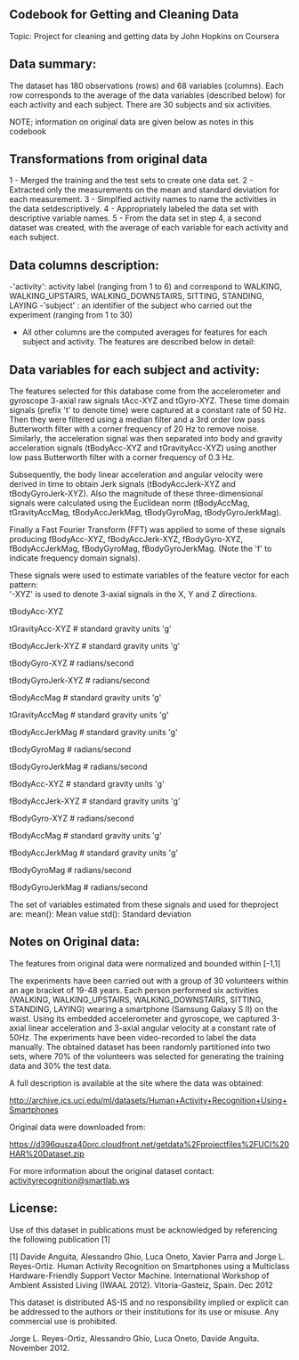 ## Codebook for Getting and Cleaning Data
Topic: Project for cleaning and getting data by John Hopkins on Coursera

## Data summary:
The dataset has 180 observations (rows) and  68 variables (columns). Each row corresponds to the average of the data variables (described below) for each activity and each subject. There are 30 subjects and six activities. 

NOTE; information on original data are given below as notes in this codebook

## Transformations from original data
1 - Merged the training and the test sets to create one data set.
2 - Extracted only the measurements on the mean and standard deviation for each measurement.
3 - Simplfied activity names to name the activities in the data setdescriptively.
4 - Appropriately labeled the data set with descriptive variable names.
5 - From the data set in step 4, a second dataset was created, with the average of each variable for each activity and each subject.


## Data columns description:

-'activity': activity label (ranging from 1 to 6) and correspond to WALKING, WALKING_UPSTAIRS, WALKING_DOWNSTAIRS, SITTING, STANDING, LAYING
-'subject' : an identifier of the subject who carried out the experiment (ranging from 1 to 30)
- All other columns are the computed averages for features for each subject and activity. The features are described below in detail: 

## Data variables for each subject and activity:

The features selected for this database come from the accelerometer and gyroscope 3-axial raw signals tAcc-XYZ and tGyro-XYZ. These time domain signals (prefix 't' to denote time) were captured at a constant rate of 50 Hz. Then they were filtered using a median filter and a 3rd order low pass Butterworth filter with a corner frequency of 20 Hz to remove noise. Similarly, the acceleration signal was then separated into body and gravity acceleration signals (tBodyAcc-XYZ and tGravityAcc-XYZ) using another low pass Butterworth filter with a corner frequency of 0.3 Hz. 

Subsequently, the body linear acceleration and angular velocity were derived in time to obtain Jerk signals (tBodyAccJerk-XYZ and tBodyGyroJerk-XYZ). Also the magnitude of these three-dimensional signals were calculated using the Euclidean norm (tBodyAccMag, tGravityAccMag, tBodyAccJerkMag, tBodyGyroMag, tBodyGyroJerkMag). 

Finally a Fast Fourier Transform (FFT) was applied to some of these signals producing fBodyAcc-XYZ, fBodyAccJerk-XYZ, fBodyGyro-XYZ, fBodyAccJerkMag, fBodyGyroMag, fBodyGyroJerkMag. (Note the 'f' to indicate frequency domain signals). 

These signals were used to estimate variables of the feature vector for each pattern:  
'-XYZ' is used to denote 3-axial signals in the X, Y and Z directions.

tBodyAcc-XYZ

tGravityAcc-XYZ         # standard gravity units 'g'

tBodyAccJerk-XYZ        # standard gravity units 'g'

tBodyGyro-XYZ           # radians/second

tBodyGyroJerk-XYZ       # radians/second               

tBodyAccMag             # standard gravity units 'g'

tGravityAccMag          # standard gravity units 'g'

tBodyAccJerkMag         # standard gravity units 'g'

tBodyGyroMag            # radians/second

tBodyGyroJerkMag        # radians/second

fBodyAcc-XYZ            # standard gravity units 'g'

fBodyAccJerk-XYZ        # standard gravity units 'g'

fBodyGyro-XYZ           # radians/second 

fBodyAccMag             # standard gravity units 'g'

fBodyAccJerkMag         # standard gravity units 'g'

fBodyGyroMag            # radians/second

fBodyGyroJerkMag        # radians/second

The set of variables estimated from these signals and used for theproject are: 
mean(): Mean value
std(): Standard deviation

## Notes on Original data:

The features from original data were normalized and bounded within [-1,1]

The experiments have been carried out with a group of 30 volunteers within an age bracket of 19-48 years. Each person performed six activities (WALKING, WALKING_UPSTAIRS, WALKING_DOWNSTAIRS, SITTING, STANDING, LAYING) wearing a smartphone (Samsung Galaxy S II) on the waist. Using its embedded accelerometer and gyroscope, we captured 3-axial linear acceleration and 3-axial angular velocity at a constant rate of 50Hz. The experiments have been video-recorded to label the data manually. The obtained dataset has been randomly partitioned into two sets, where 70% of the volunteers was selected for generating the training data and 30% the test data. 

A full description is available at the site where the data was obtained:

http://archive.ics.uci.edu/ml/datasets/Human+Activity+Recognition+Using+Smartphones 

Original data were downloaded from: 

https://d396qusza40orc.cloudfront.net/getdata%2Fprojectfiles%2FUCI%20HAR%20Dataset.zip 

For more information about the original dataset contact: activityrecognition@smartlab.ws

## License:
Use of this dataset in publications must be acknowledged by referencing the following publication [1] 

[1] Davide Anguita, Alessandro Ghio, Luca Oneto, Xavier Parra and Jorge L. Reyes-Ortiz. Human Activity Recognition on Smartphones using a Multiclass Hardware-Friendly Support Vector Machine. International Workshop of Ambient Assisted Living (IWAAL 2012). Vitoria-Gasteiz, Spain. Dec 2012

This dataset is distributed AS-IS and no responsibility implied or explicit can be addressed to the authors or their institutions for its use or misuse. Any commercial use is prohibited.

Jorge L. Reyes-Ortiz, Alessandro Ghio, Luca Oneto, Davide Anguita. November 2012.


